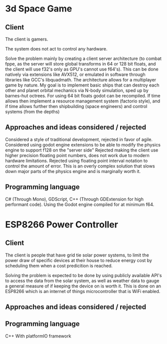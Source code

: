 # 3d Space Game
## Client
The client is gamers.

The system does not act to control any hardware.

Solve the problem mainly by creating a client server architecture (to combat fppe, as the server will store global transforms in 64 or 128 bit floats, and the client will use f32's only as GPU's cannot use f64's). This can be done natively via extensions like AVX512, or emulated in software through libraries like GCC's libquadmath. The architecture allows for a multiplayer game by nature. My goal is to implement basic ships that can destroy each other and planet orbital mechanics via N-body simulation, sped up by barnes-hut octrees. For using 64 bit floats godot can be recompiled. If time allows then implement a resource management system (factorio style), and if time allows further then shipbuilding (space engineers) and control systems (from the depths) 
## Approaches and ideas considered / rejected
Considered a style of traditional development, rejected in favor of agile.
Considered using godot engine extensions to be able to modify the physics engine to support f128 on the "server side"
Rejected making the client use higher precision floating point numbers, does not work due to modern hardware limitations. 
Rejected using floating point interval notation to control the amount of error. This is an overly complex solution that slows down major parts of the physics engine and is marginally worth it.

## Programming language
C# (Through Mono), GDScript, C++ (Through GDExtension for high performant code). Using the Godot engine compiled for at minimum f64.









# ESP8266 Power Controller
## Client
The client is people that have grid tie solar power systems, to limit the power draw of specific devices at their house to reduce energy cost by scheduling them when a cost predicition is reached.

Solving the problem is expected to be done by using publicly available API's to access the data from the solar system, as well as weather data to gauge a general measure of if keeping the device on is worth it. This is done on an ESP8266 which is an internet of things microcontroller that is WiFi enabled.
## Approaches and ideas considered / rejected

## Programming language
C++ With platformIO framework

